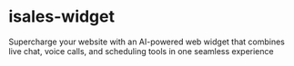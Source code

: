 # isales-widget
Supercharge your website with an AI-powered web widget that combines live chat, voice calls, and scheduling tools in one seamless experience
